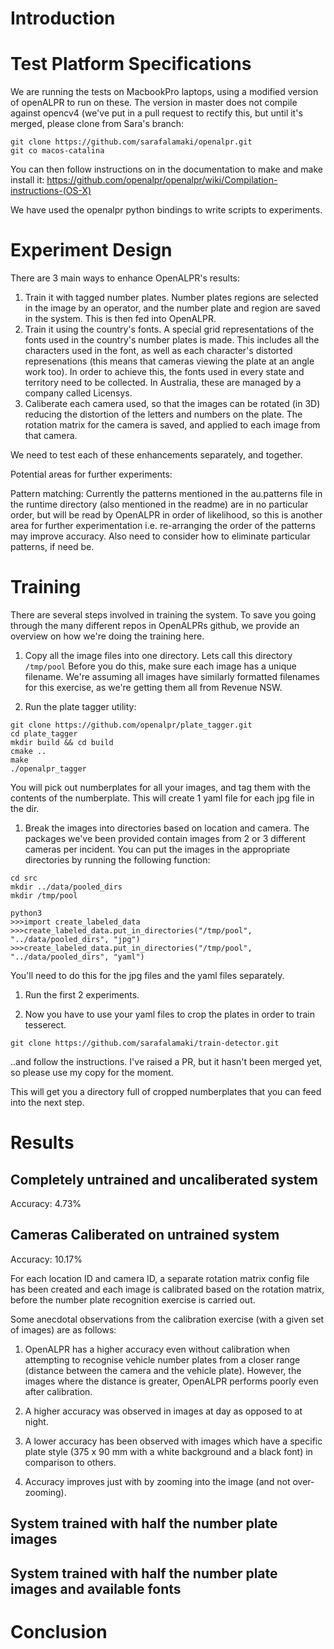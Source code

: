 # Introduction


# Test Platform Specifications
We are running the tests on MacbookPro laptops, using a modified version of openALPR to run on these. The version in master does not compile against opencv4 (we've put in a pull request to rectify this, but until it's merged, please clone from Sara's branch:

```
git clone https://github.com/sarafalamaki/openalpr.git
git co macos-catalina
```

You can then follow instructions on in the documentation to make and make install it:
https://github.com/openalpr/openalpr/wiki/Compilation-instructions-(OS-X)

We have used the openalpr python bindings to write scripts to experiments.



# Experiment Design
There are 3 main ways to enhance OpenALPR's results:

1. Train it with tagged number plates. Number plates regions are selected in the image by an operator, and the number plate and region are saved in the system. This is then fed into OpenALPR.
2. Train it using the country's fonts. A special grid representations of the fonts used in the country's number plates is made. This includes all the characters used in the font, as well as each character's distorted represenations (this means that cameras viewing the plate at an angle work too). In order to achieve this, the fonts used in every state and territory need to be collected. In Australia, these are managed by a company called Licensys.
3. Caliberate each camera used, so that the images can be rotated (in 3D) reducing the distortion of the letters and numbers on the plate. The rotation matrix for the camera is saved, and applied to each image from that camera.

We need to test each of these enhancements separately, and together.

Potential areas for further experiments:

Pattern matching: Currently the patterns mentioned in the au.patterns file in the runtime directory (also mentioned in the readme) are in no particular order, but will be read by OpenALPR in order of likelihood, so this is another area for further experimentation i.e. re-arranging the order of the patterns may improve accuracy. Also need to consider how to eliminate particular patterns, if need be.

# Training

There are several steps involved in training the system. To save you going through the many different repos in OpenALPRs github, we provide an overview on how we're doing the training here.

1. Copy all the image files into one directory. Lets call this directory `/tmp/pool` Before you do this, make sure each image has a unique filename. We're assuming all images have similarly formatted filenames for this exercise, as we're getting them all from Revenue NSW.

1. Run the plate tagger utility:
```
git clone https://github.com/openalpr/plate_tagger.git
cd plate_tagger
mkdir build && cd build
cmake ..
make
./openalpr_tagger
```
You will pick out numberplates for all your images, and tag them with the contents of the numberplate. This will create 1 yaml file for each jpg file in the dir.

1. Break the images into directories based on location and camera. The packages
   we've been provided contain images from 2 or 3 different cameras per
incident. You can put the images in the appropriate directories by running the
following function: 
```
cd src
mkdir ../data/pooled_dirs
mkdir /tmp/pool

python3
>>>import create_labeled_data
>>>create_labeled_data.put_in_directories("/tmp/pool", "../data/pooled_dirs", "jpg")
>>>create_labeled_data.put_in_directories("/tmp/pool", "../data/pooled_dirs", "yaml")
```  

You'll need to do this for the jpg files and the yaml files separately.

1. Run the first 2 experiments. 

1. Now you have to use your yaml files to crop the plates in order to train tesserect. 

```
git clone https://github.com/sarafalamaki/train-detector.git
```
..and follow the instructions. I've raised a PR, but it hasn't been merged yet, so please use my copy for the moment.

This will get you a directory full of cropped numberplates that you can feed into the next step.







# Results

## Completely untrained and uncaliberated system

Accuracy: 4.73%

## Cameras Caliberated on untrained system

Accuracy: 10.17%

For each location ID and camera ID, a separate rotation matrix config file has been created and each image is calibrated based on the rotation matrix, before the number plate recognition exercise is carried out.

Some anecdotal observations from the calibration exercise (with a given set of images) are as follows:

1. OpenALPR has a higher accuracy even without calibration when attempting to recognise vehicle number plates from a closer range (distance between the camera and the vehicle plate). However, the images where the distance is greater, OpenALPR performs poorly even after calibration.

2. A higher accuracy was observed in images at day as opposed to at night.

3. A lower accuracy has been observed with images which have a specific plate style (375 x 90 mm with a white background and a black font) in comparison to others.

4. Accuracy improves just with by zooming into the image (and not over-zooming).

## System trained with half the number plate images

## System trained with half the number plate images and available fonts


# Conclusion
